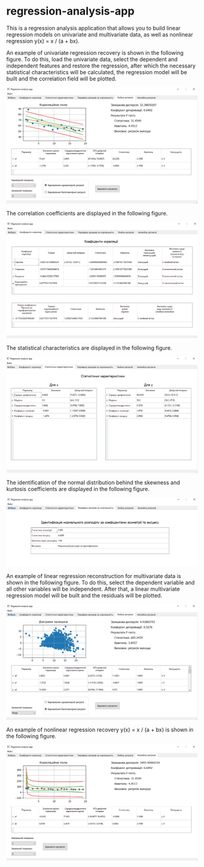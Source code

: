 # regression-analysis-app

This is a regression analysis application that allows you to build linear regression models on univariate and multivariate data, as well as nonlinear regression y(x) = x / (a + bx).

An example of univariate regression recovery is shown in the following figure. To do this, load the univariate data, select the dependent and independent features and restore the regression, after which the necessary statistical characteristics will be calculated, the regression model will be built and the correlation field will be plotted.

![example](images/example4.PNG)

The correlation coefficients are displayed in the following figure.

![example](images/example1.PNG)

The statistical characteristics are displayed in the following figure.

![example](images/example2.PNG)

The identification of the normal distribution behind the skewness and kurtosis coefficients are displayed in the following figure.

![example](images/example3.PNG)

An example of linear regression reconstruction for multivariate data is shown in the following figure. To do this, select the dependent variable and all other variables will be independent. After that, a linear multivariate regression model will be built and the residuals will be plotted.

![example](images/example5.PNG)

An example of nonlinear regression recovery y(x) = x / (a + bx) is shown in the following figure. 

![example](images/example6.PNG)